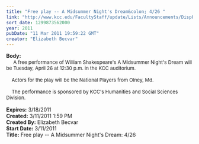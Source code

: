 ```yaml
---
title: "Free play -- A Midsummer Night's Dream&colon; 4/26 "
link: "http://www.kcc.edu/FacultyStaff/update/Lists/Announcements/DispForm.aspx?ID=160"
sort_date: 1299873562000
year: 2011
pubDate: "11 Mar 2011 19:59:22 GMT"
creator: "Elizabeth Becvar"
---
```


<div><b>Body:</b> <div class=ExternalClass0B9B243285254D1BA7C75E9F651A4E32><div>   <font size=2>  A free performance of William Shakespeare's A Midsummer Night's Dream will be Tuesday, April 26 at 12:30 p.m. in the KCC auditorium. </font></div><font size=2>
<div><br>    Actors for the play will be the National Players from Olney, Md.</div>
<div><br>    The performance is sponsored by KCC's Humanities and Social Sciences Division.   <br>   </font></div></div></div>
<div><b>Expires:</b> 3/18/2011</div>
<div><b>Created:</b> 3/11/2011 1:59 PM</div>
<div><b>Created By:</b> Elizabeth Becvar</div>
<div><b>Start Date:</b> 3/11/2011</div>
<div><b>Title:</b> Free play -- A Midsummer Night&#39;s Dream: 4/26 </div>
